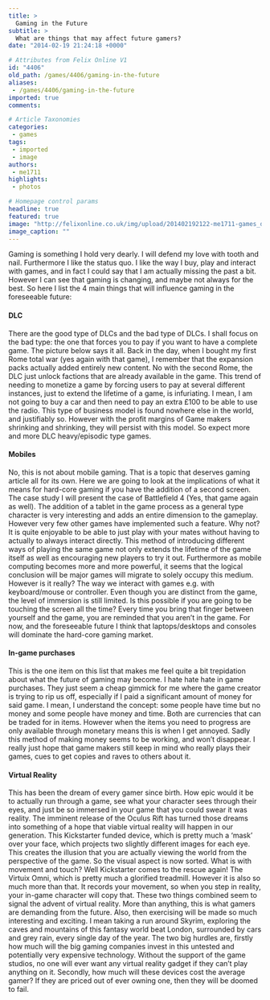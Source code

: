 ```yaml
---
title: >
  Gaming in the Future
subtitle: >
  What are things that may affect future gamers?
date: "2014-02-19 21:24:18 +0000"

# Attributes from Felix Online V1
id: "4406"
old_path: /games/4406/gaming-in-the-future
aliases:
 - /games/4406/gaming-in-the-future
imported: true
comments:

# Article Taxonomies
categories:
 - games
tags:
 - imported
 - image
authors:
 - me1711
highlights:
 - photos

# Homepage control params
headline: true
featured: true
image: "http://felixonline.co.uk/img/upload/201402192122-me1711-games_dlc.jpeg"
image_caption: ""
---
```


Gaming is something I hold very dearly. I will defend my love with tooth and nail. Furthermore I like the status quo. I like the way I buy, play and interact with games, and in fact I could say that I am actually missing the past a bit. However I can see that gaming is changing, and maybe not always for the best. So here I list the 4 main things that will influence gaming in the foreseeable future:

#### DLC

There are the good type of DLCs and the bad type of DLCs. I shall focus on the bad type: the one that forces you to pay if you want to have a complete game. The picture below says it all. Back in the day, when I bought my first Rome total war (yes again with that game), I remember that the expansion packs actually added entirely new content. No with the second Rome, the DLC just unlock factions that are already available in the game. This trend of needing to monetize a game by forcing users to pay at several different instances, just to extend the lifetime of a game, is infuriating. I mean, I am not going to buy a car and then need to pay an extra £100 to be able to use the radio. This type of business model is found nowhere else in the world, and justifiably so. However with the profit margins of Game makers shrinking and shrinking, they will persist with this model. So expect more and more DLC heavy/episodic type games.

#### Mobiles

No, this is not about mobile gaming. That is a topic that deserves gaming article all for its own. Here we are going to look at the implications of what it means for hard-core gaming if you have the addition of a second screen. The case study I will present the case of Battlefield 4 (Yes, that game again as well). The addition of a tablet in the game process as a general type character is very interesting and adds an entire dimension to the gameplay. However very few other games have implemented such a feature. Why not? It is quite enjoyable to be able to just play with your mates without having to actually to always interact directly. This method of introducing different ways of playing the same game not only extends the lifetime of the game itself as well as encouraging new players to try it out. Furthermore as mobile computing becomes more and more powerful, it seems that the logical conclusion will be major games will migrate to solely occupy this medium. However is it really? The way we interact with games e.g. with keyboard/mouse or controller. Even though you are distinct from the game, the level of immersion is still limited. Is this possible if you are going to be touching the screen all the time? Every time you bring that finger between yourself and the game, you are reminded that you aren’t in the game. For now, and the foreseeable future I think that laptops/desktops and consoles will dominate the hard-core gaming market.

#### In-game purchases

This is the one item on this list that makes me feel quite a bit trepidation about what the future of gaming may become. I hate hate hate in game purchases. They just seem a cheap gimmick for me where the game creator is trying to rip us off, especially if I paid a significant amount of money for said game. I mean, I understand the concept: some people have time but no money and some people have money and time. Both are currencies that can be traded for in items. However when the items you need to progress are only available through monetary means this is when I get annoyed. Sadly this method of making money seems to be working, and won’t disappear. I really just hope that game makers still keep in mind who really plays their games, cues to get copies and raves to others about it.

#### Virtual Reality

This has been the dream of every gamer since birth. How epic would it be to actually run through a game, see what your character sees through their eyes, and just be so immersed in your game that you could swear it was reality. The imminent release of the Oculus Rift has turned those dreams into something of a hope that viable virtual reality will happen in our generation. This Kickstarter funded device, which is pretty much a ‘mask’ over your face, which projects two slightly different images for each eye. This creates the illusion that you are actually viewing the world from the perspective of the game. So the visual aspect is now sorted. What is with movement and touch? Well Kickstarter comes to the rescue again! The Virtuix Omni, which is pretty much a glorified treadmill. However it is also so much more than that. It records your movement, so when you step in reality, your in-game character will copy that. These two things combined seem to signal the advent of virtual reality. More than anything, this is what gamers are demanding from the future. Also, then exercising will be made so much interesting and exciting. I mean taking a run around Skyrim, exploring the caves and mountains of this fantasy world beat London, surrounded by cars and grey rain, every single day of the year. The two big hurdles are, firstly how much will the big gaming companies invest in this untested and potentially very expensive technology. Without the support of the game studios, no one will ever want any virtual reality gadget if they can’t play anything on it. Secondly, how much will these devices cost the average gamer? If they are priced out of ever owning one, then they will be doomed to fail.

